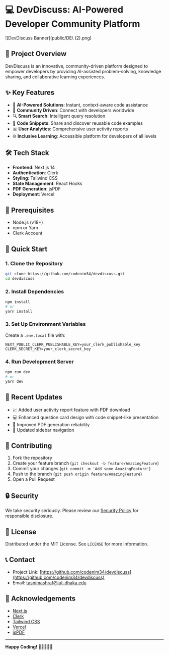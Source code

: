 # 💻 DevDiscuss: AI-Powered Developer Community Platform

![DevDiscuss Banner](public/DE\ (2).png)

## 🚀 Project Overview

DevDiscuss is an innovative, community-driven platform designed to empower developers by providing AI-assisted problem-solving, knowledge sharing, and collaborative learning experiences.

## ✨ Key Features

- 🤖 **AI-Powered Solutions**: Instant, context-aware code assistance
- 💬 **Community Driven**: Connect with developers worldwide
- 🔍 **Smart Search**: Intelligent query resolution
- 📝 **Code Snippets**: Share and discover reusable code examples
- 📊 **User Analytics**: Comprehensive user activity reports
- 🌐 **Inclusive Learning**: Accessible platform for developers of all levels

## 🛠 Tech Stack

- **Frontend**: Next.js 14
- **Authentication**: Clerk
- **Styling**: Tailwind CSS
- **State Management**: React Hooks
- **PDF Generation**: jsPDF
- **Deployment**: Vercel

## 🔧 Prerequisites

- Node.js (v18+)
- npm or Yarn
- Clerk Account

## 🚀 Quick Start

### 1. Clone the Repository
```bash
git clone https://github.com/codenim34/devdiscuss.git
cd devdiscuss
```

### 2. Install Dependencies
```bash
npm install
# or
yarn install
```

### 3. Set Up Environment Variables
Create a `.env.local` file with:
```
NEXT_PUBLIC_CLERK_PUBLISHABLE_KEY=your_clerk_publishable_key
CLERK_SECRET_KEY=your_clerk_secret_key
```

### 4. Run Development Server
```bash
npm run dev
# or
yarn dev
```

## 🌟 Recent Updates

- 📈 Added user activity report feature with PDF download
- 💻 Enhanced question card design with code snippet-like presentation
- 🔧 Improved PDF generation reliability
- 🎨 Updated sidebar navigation

## 🌟 Contributing

1. Fork the repository
2. Create your feature branch (`git checkout -b feature/AmazingFeature`)
3. Commit your changes (`git commit -m 'Add some AmazingFeature'`)
4. Push to the branch (`git push origin feature/AmazingFeature`)
5. Open a Pull Request

## 🔒 Security

We take security seriously. Please review our [Security Policy](SECURITY.md) for responsible disclosure.

## 📄 License

Distributed under the MIT License. See `LICENSE` for more information.

## 📞 Contact

- Project Link: [https://github.com/codenim34/devdiscuss](https://github.com/codenim34/devdiscuss)
- Email: tasnimashraf@iut-dhaka.edu

## 🙏 Acknowledgements

- [Next.js](https://nextjs.org/)
- [Clerk](https://clerk.dev/)
- [Tailwind CSS](https://tailwindcss.com/)
- [Vercel](https://vercel.com/)
- [jsPDF](https://github.com/MrRio/jsPDF)

---

**Happy Coding! 🚀👩‍💻👨‍💻**
